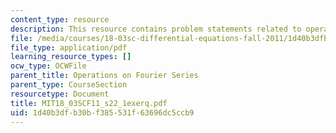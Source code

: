 ```yaml
---
content_type: resource
description: This resource contains problem statements related to operations.
file: /media/courses/18-03sc-differential-equations-fall-2011/1d40b3dfb30bf385531f63696dc5ccb9_MIT18_03SCF11_s22_1exerq.pdf
file_type: application/pdf
learning_resource_types: []
ocw_type: OCWFile
parent_title: Operations on Fourier Series
parent_type: CourseSection
resourcetype: Document
title: MIT18_03SCF11_s22_1exerq.pdf
uid: 1d40b3df-b30b-f385-531f-63696dc5ccb9
---
```

